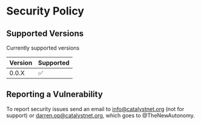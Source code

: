 # Security Policy

## Supported Versions

Currently supported versions

| Version | Supported          |
| ------- | ------------------ |
| 0.0.X   | :white_check_mark: |

## Reporting a Vulnerability

To report security issues send an email to info@catalystnet.org (not for support) or [darren.op@catalystnet.org](mailto:darren.op@catalystnet.org), which goes to @TheNewAutonomy.

